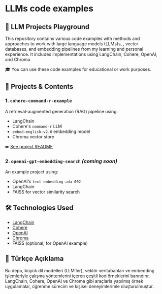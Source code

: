 # LLMs code examples

## 🚀 LLM Projects Playground
This repository contains various code examples with methods and approaches to work with large language models (LLMs)s, , vector databases, and embedding pipelines from my learning and personal experience.
It includes implementations using LangChain, Cohere, OpenAI, and Chroma

🎓 You can use these code examples for educational or work purposes.

## 📁 Projects & Contents

### 1. `cohere-command-r-example`
A retrieval-augmented generation (RAG) pipeline using:
- LangChain
- Cohere's `command-r` LLM
- `embed-english-v2.0` embedding model
- Chroma vector store

➡️ [See project README](./cohere-command-r-example/README.md)

### 2. `openai-gpt-embedding-search` *(coming soon)*
An example project using:
- OpenAI's `text-embedding-ada-002`
- LangChain
- FAISS for vector similarity search


## 🛠️ Technologies Used

- [LangChain](https://www.langchain.com/)
- [Cohere](https://cohere.com/)
- [OpenAI](https://openai.com/)
- [Chroma](https://www.trychroma.com/)
- FAISS (optional, for OpenAI example)


## 📘 Türkçe Açıklama
Bu depo, büyük dil modelleri (LLM’ler), vektör veritabanları ve embedding işlemleriyle çalışma yöntemlerini içeren çeşitli kod örneklerini barındırır.
LangChain, Cohere, OpenAI ve Chroma gibi araçlarla yapılmış örnek uygulamalar, öğrenme sürecim ve kişisel deneyimlerimle oluşturulmuştur.
